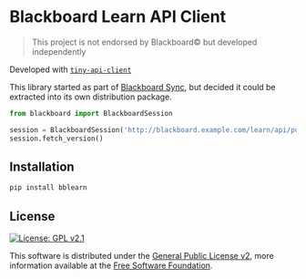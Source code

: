 # Blackboard Learn API Client

> This project is not endorsed by Blackboard© but developed independently

Developed with [`tiny-api-client`][tiny-api-client]

This library started as part of [Blackboard Sync][bbsync], but decided it could be extracted into its own distribution package.

```python
from blackboard import BlackboardSession

session = BlackboardSession('http://blackboard.example.com/learn/api/public/v{version}', cookies=...)
session.fetch_version()
```


## Installation

```bash
pip install bblearn
```



## License

[![License: GPL  v2.1][license-shield]][gnu]

This software is distributed under the [General Public License v2][license], more information available at the [Free Software Foundation][gnu].


<!-- LINKS -->

[tiny-api-client]: https://pypi.org/project/tiny-api-client
[bbsync]: https://github.com/sanjacob/BlackboardSync


<!-- LICENSE -->

[license]: LICENSE "General Public License v2"
[gnu]: https://www.gnu.org/licenses/old-licenses/gpl-2.0.html "Free Software Foundation"
[license-shield]: https://img.shields.io/github/license/sanjacob/bblearn


<!-- SHIELD LINKS -->

[pypi]: https://pypi.org/project/bblearn


<!-- SHIELDS -->

[pypi-shield]: https://img.shields.io/pypi/v/bblearn
[build-shield]: https://img.shields.io/github/actions/workflow/status/sanjacob/bblearn/build.yml?branch=master
[docs-shield]: https://img.shields.io/readthedocs/bblearn
